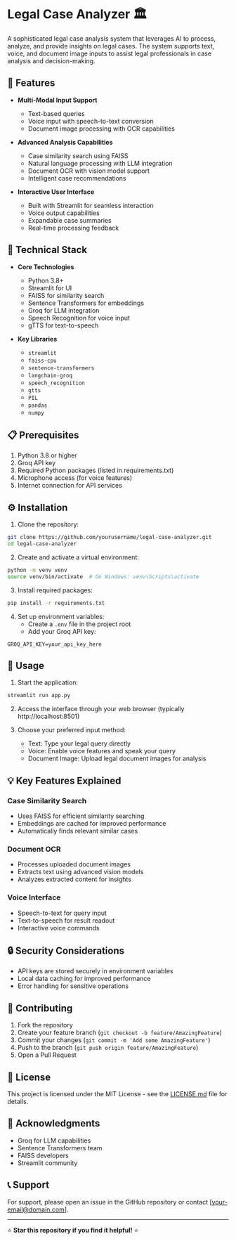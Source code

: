 # Legal Case Analyzer 🏛️

A sophisticated legal case analysis system that leverages AI to process, analyze, and provide insights on legal cases. The system supports text, voice, and document image inputs to assist legal professionals in case analysis and decision-making.

## 🌟 Features

- **Multi-Modal Input Support**
  - Text-based queries
  - Voice input with speech-to-text conversion
  - Document image processing with OCR capabilities

- **Advanced Analysis Capabilities**
  - Case similarity search using FAISS
  - Natural language processing with LLM integration
  - Document OCR with vision model support
  - Intelligent case recommendations

- **Interactive User Interface**
  - Built with Streamlit for seamless interaction
  - Voice output capabilities
  - Expandable case summaries
  - Real-time processing feedback

## 🔧 Technical Stack

- **Core Technologies**
  - Python 3.8+
  - Streamlit for UI
  - FAISS for similarity search
  - Sentence Transformers for embeddings
  - Groq for LLM integration
  - Speech Recognition for voice input
  - gTTS for text-to-speech

- **Key Libraries**
  - `streamlit`
  - `faiss-cpu`
  - `sentence-transformers`
  - `langchain-groq`
  - `speech_recognition`
  - `gtts`
  - `PIL`
  - `pandas`
  - `numpy`

## 📋 Prerequisites

1. Python 3.8 or higher
2. Groq API key
3. Required Python packages (listed in requirements.txt)
4. Microphone access (for voice features)
5. Internet connection for API services

## ⚙️ Installation

1. Clone the repository:
```bash
git clone https://github.com/yourusername/legal-case-analyzer.git
cd legal-case-analyzer
```

2. Create and activate a virtual environment:
```bash
python -m venv venv
source venv/bin/activate  # On Windows: venv\Scripts\activate
```

3. Install required packages:
```bash
pip install -r requirements.txt
```

4. Set up environment variables:
   - Create a `.env` file in the project root
   - Add your Groq API key:
```
GROQ_API_KEY=your_api_key_here
```

## 🚀 Usage

1. Start the application:
```bash
streamlit run app.py
```

2. Access the interface through your web browser (typically http://localhost:8501)

3. Choose your preferred input method:
   - Text: Type your legal query directly
   - Voice: Enable voice features and speak your query
   - Document Image: Upload legal document images for analysis

## 💡 Key Features Explained

### Case Similarity Search
- Uses FAISS for efficient similarity searching
- Embeddings are cached for improved performance
- Automatically finds relevant similar cases

### Document OCR
- Processes uploaded document images
- Extracts text using advanced vision models
- Analyzes extracted content for insights

### Voice Interface
- Speech-to-text for query input
- Text-to-speech for result readout
- Interactive voice commands

## 🔒 Security Considerations

- API keys are stored securely in environment variables
- Local data caching for improved performance
- Error handling for sensitive operations

## 🤝 Contributing

1. Fork the repository
2. Create your feature branch (`git checkout -b feature/AmazingFeature`)
3. Commit your changes (`git commit -m 'Add some AmazingFeature'`)
4. Push to the branch (`git push origin feature/AmazingFeature`)
5. Open a Pull Request

## 📝 License

This project is licensed under the MIT License - see the [LICENSE.md](LICENSE.md) file for details.

## 🙏 Acknowledgments

- Groq for LLM capabilities
- Sentence Transformers team
- FAISS developers
- Streamlit community

## 📞 Support

For support, please open an issue in the GitHub repository or contact [your-email@domain.com].

---

⭐ **Star this repository if you find it helpful!** ⭐
